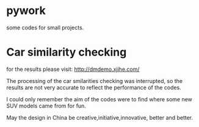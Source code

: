 # pywork
some codes for small projects.


# Car similarity checking
for the results please visit: http://dmdemo.xjihe.com/

The processing of the car smilarities checking was interrupted, so the results are not very accurate to reflect the performance of the codes.

I could only remember the aim of the codes were to find where some new SUV models came from for fun. 

May the design in China be creative,initiative,innovative, better and better.
